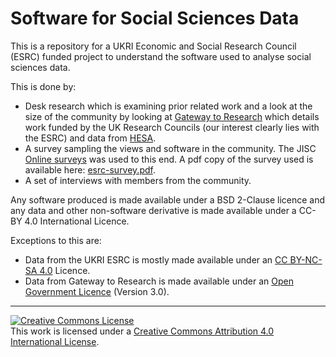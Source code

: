 # Software for Social Sciences Data

This is a repository for a UKRI Economic and Social Research Council (ESRC) funded project to understand the software used to analyse social sciences data. 

This is done by:

* Desk research which is examining prior related work and a look at the size of the community by looking at [Gateway to Research](https://gtr.ukri.org/) which details work funded by the UK Research Councils (our interest clearly lies with the ESRC) and data from [HESA](https://www.hesa.ac.uk/).
* A survey sampling the views and software in the community. The JISC [Online surveys](https://www.onlinesurveys.ac.uk/) was used to this end. A pdf copy of the survey used is available here: [esrc-survey.pdf](Docs/esrc-survey.pdf).
* A set of interviews with members from the community.

Any software produced is made available under a BSD 2-Clause licence and any data and other non-software derivative is made available under a CC-BY 4.0 International Licence.

Exceptions to this are:

* Data from the UKRI ESRC is mostly made available under an [CC BY-NC-SA 4.0](https://creativecommons.org/licenses/by-nc-sa/4.0/) Licence.
* Data from Gateway to Research is made available under an [Open Government Licence](https://www.nationalarchives.gov.uk/doc/open-government-licence/version/3/) (Version 3.0).

---

<a rel="license" href="http://creativecommons.org/licenses/by/4.0/"><img alt="Creative Commons License" style="border-width:0" src="https://i.creativecommons.org/l/by/4.0/88x31.png" /></a><br />This work is licensed under a <a rel="license" href="http://creativecommons.org/licenses/by/4.0/">Creative Commons Attribution 4.0 International License</a>.
